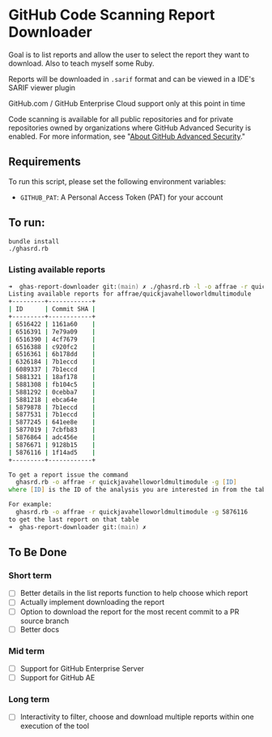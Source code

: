 # GitHub Code Scanning Report Downloader

Goal is to list reports and allow the user to select the report they want to download. Also to teach myself some Ruby.


Reports will be downloaded in `.sarif` format and can be viewed in a IDE's SARIF viewer plugin

GitHub.com / GitHub Enterprise Cloud support only at this point in time

Code scanning is available for all public repositories and for private repositories owned by organizations where GitHub Advanced Security is enabled. For more information, see "[About GitHub Advanced Security](https://docs.github.com/en/github/getting-started-with-github/about-github-advanced-security)."
## Requirements

To run this script, please set the following environment variables:

- `GITHUB_PAT`: A Personal Access Token (PAT) for your account

## To run:

``` zsh
bundle install
./ghasrd.rb
```
### Listing available reports

``` zsh
➜  ghas-report-downloader git:(main) ✗ ./ghasrd.rb -l -o affrae -r quickjavahelloworldmultimodule
Listing available reports for affrae/quickjavahelloworldmultimodule
+---------+------------+
| ID      | Commit SHA |
+---------+------------+
| 6516422 | 1161a60    |
| 6516391 | 7e79a09    |
| 6516390 | 4cf7679    |
| 6516388 | c920fc2    |
| 6516361 | 6b178dd    |
| 6326184 | 7b1eccd    |
| 6089337 | 7b1eccd    |
| 5881321 | 18af178    |
| 5881308 | fb104c5    |
| 5881292 | 0cebba7    |
| 5881218 | ebca64e    |
| 5879878 | 7b1eccd    |
| 5877531 | 7b1eccd    |
| 5877245 | 641ee8e    |
| 5877019 | 7cbfb83    |
| 5876864 | adc456e    |
| 5876671 | 9128b15    |
| 5876116 | 1f14ad5    |
+---------+------------+

To get a report issue the command
  ghasrd.rb -o affrae -r quickjavahelloworldmultimodule -g [ID]
where [ID] is the ID of the analysis you are interested in from the table above.

For example:
  ghasrd.rb -o affrae -r quickjavahelloworldmultimodule -g 5876116
to get the last report on that table 
➜  ghas-report-downloader git:(main) ✗
``` 

## To Be Done

### Short term

- [ ] Better details in the list reports function to help choose which report
- [ ] Actually implement downloading the report
- [ ] Option to download the report for the most recent commit to a PR source branch
- [ ] Better docs

### Mid term

- [ ] Support for GitHub Enterprise Server
- [ ] Support for GitHub AE

### Long term

- [ ] Interactivity to filter, choose and download multiple reports within one execution of the tool
